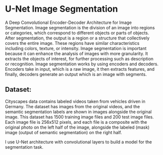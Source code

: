 # U-Net Image Segmentation
A Deep Convolutional Encoder-Decoder Architecture for Image Segmentation.
Image segmentation is the division of an image into regions or categories, which
correspond to different objects or parts of objects. After segmentation, the output is
a region or a structure that collectively covers the entire image. These regions have
similar characteristics including colors, texture, or intensity. Image segmentation is
important because it can enhance the analysis of images with more granularity. It
extracts the objects of interest, for further processing such as description or
recognition.
Image segmentation works by using encoders and decoders. Encoders take in
input, which is a raw image, it then extracts features, and finally, decoders generate
an output which is an image with segments.

## Dataset:
Cityscapes data contains labeled videos taken from vehicles driven in Germany.
The dataset has images from the original videos, and the semantic segmentation
labels are shown in images alongside the original image.
This dataset has 1500 training image files and 200 test image files. Each image file
is 256x512 pixels, and each file is a composite with the original photo on the left
half of the image, alongside the labeled (mask) image (output of semantic
segmentation) on the right half.

I use U-Net architecture with
convolutional layers to build a model for the segmentation task.
